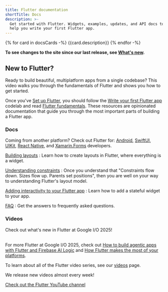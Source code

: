 ```yaml
---
title: Flutter documentation
shortTitle: Docs
description: >-
  Get started with Flutter. Widgets, examples, updates, and API docs to
  help you write your first Flutter app.
---
```


<div class="card-grid">
{% for card in docsCards -%}
  <Card title="{{card.name}}" link="{{card.url}}" outlined="true">
    {{card.description}}
  </Card>
{% endfor -%}
</div>

**To see changes to the site since our last release,
see [What's new][].**

[What's new]: /release/whats-new

## New to Flutter?

Ready to build beautiful, multiplatform apps from a single codebase?
This video walks you through the fundamentals of Flutter and shows you how to get started.

Once you've [Set up Flutter][],
you should follow the
[Write your first Flutter app][] codelab
and read [Flutter fundamentals][].
These resources are opinionated documentation
that guide you through the most important
parts of building a Flutter app.

[Write your first Flutter app]: /get-started/codelab
[Flutter fundamentals]: /get-started/fundamentals

### Docs

Coming from another platform? Check out Flutter for:
[Android][], [SwiftUI][], [UIKit][], [React Native][], and
[Xamarin.Forms][] developers.

[Building layouts][]
: Learn how to create layouts in Flutter,
  where everything is a widget.

[Understanding constraints][]
: Once you understand that "Constraints
  flow down. Sizes flow up. Parents set
  positions", then you are well on your
  way to understanding Flutter's layout model.

[Adding interactivity to your Flutter app][interactivity]
: Learn how to add a stateful widget to your app.

[FAQ][]
: Get the answers to frequently asked questions.

[Android]: /get-started/flutter-for/android-devs
[Building layouts]: /ui/layout
[FAQ]: /resources/faq
[Set up Flutter]: /get-started
[interactivity]: /ui/interactivity
[SwiftUI]: /get-started/flutter-for/swiftui-devs
[UIKit]: /get-started/flutter-for/uikit-devs
[React Native]: /get-started/flutter-for/react-native-devs
[Understanding constraints]: /ui/layout/constraints
[Xamarin.Forms]: /get-started/flutter-for/xamarin-forms-devs

### Videos

<div class="video-wrapper">
  <span class="video-intro">Check out what's new in Flutter at Google I/O 2025!</span>
  <YouTubeEmbed id="v6Rzo5khNE8" title="What's new in Flutter" fullWidth></YouTubeEmbed>
</div>
<br>

For more Flutter at Google I/O 2025, check out
[How to build agentic apps with Flutter and Firebase AI Logic][]
and [How Flutter makes the most of your platforms][].

<div class="card-grid">
  <div class="card wrapped-card outlined-card">
    <div class="card-content">
      <YouTubeEmbed id="xo271p-Fl_4" title="How to build agentic apps with Flutter and Firebase AI Logic"></YouTubeEmbed>
    </div>
  </div>
  <div class="card wrapped-card outlined-card">
    <div class="card-content">
      <YouTubeEmbed id="flwULzNYRac" title="How Flutter makes the most of your platforms"></YouTubeEmbed>
    </div>
  </div>
</div>

[How to build agentic apps with Flutter and Firebase AI Logic]: {{site.yt.watch}}?v=xo271p-Fl_4
[How Flutter makes the most of your platforms]: {{site.yt.watch}}?v=flwULzNYRac

To learn about all of the Flutter video series, see our [videos][] page.

We release new videos almost every week!

<a class="filled-button" target="_blank" href="https://www.youtube.com/@flutterdev">Check out the Flutter YouTube channel</a>

[videos]: /resources/videos
